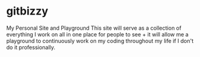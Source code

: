 # gitbizzy
My Personal Site and Playground
This site will serve as a collection of everything I work on all in one place for people to see + 
it will allow me a playground to continuously work on my coding throughout my life if I don't do it professionally.
